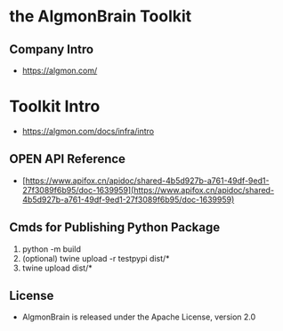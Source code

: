 # the AlgmonBrain Toolkit

## Company Intro

* https://algmon.com/

# **Toolkit Intro**

* https://algmon.com/docs/infra/intro

## OPEN API Reference

* [https://www.apifox.cn/apidoc/shared-4b5d927b-a761-49df-9ed1-27f3089f6b95/doc-1639959](https://www.apifox.cn/apidoc/shared-4b5d927b-a761-49df-9ed1-27f3089f6b95/doc-1639959)

## Cmds for Publishing Python Package

1. python -m build
2. (optional) twine upload -r testpypi dist/*
3. twine upload dist/*

## License

* AlgmonBrain is released under the Apache License, version 2.0
